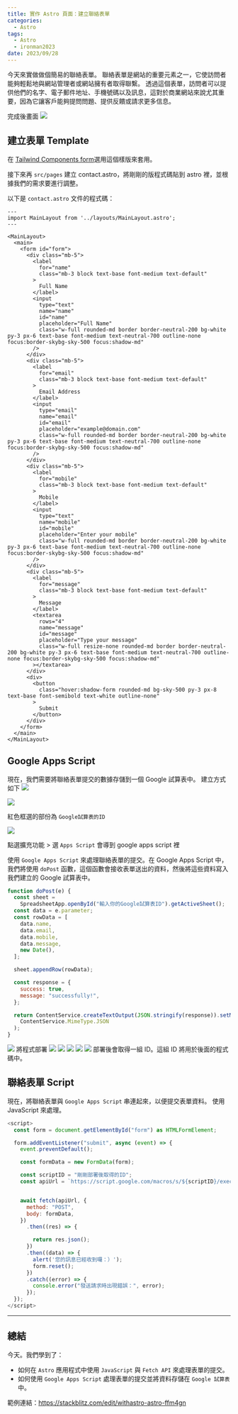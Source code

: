 ```yaml
---
title: 實作 Astro 頁面：建立聯絡表單
categories:
  - Astro
tags:
  - Astro
  - ironman2023
date: 2023/09/28
---
```


今天來實做做個簡易的聯絡表單。
聯絡表單是網站的重要元素之一，它使訪問者能夠輕鬆地與網站管理者或網站擁有者取得聯繫。
透過這個表單，訪問者可以提供他們的名字、電子郵件地址、手機號碼以及訊息，這對於商業網站來說尤其重要，因為它讓客戶能夠提問問題、提供反饋或請求更多信息。

完成後畫面
<img src="/assets/images/astro/contact/final.jpg" />

## 建立表單 Template

在 [Tailwind Components form](https://tailwindcomponents.com/component/fully-working-contact-form-for-tailwind-css)選用這個樣版來套用。

接下來再 `src/pages` 建立 contact.astro，將剛剛的版程式碼貼到 astro 裡，並根據我們的需求要進行調整。

以下是 `contact.astro` 文件的程式碼：

```astro
---
import MainLayout from '../layouts/MainLayout.astro';
---

<MainLayout>
  <main>
    <form id="form">
      <div class="mb-5">
        <label
          for="name"
          class="mb-3 block text-base font-medium text-default"
        >
          Full Name
        </label>
        <input
          type="text"
          name="name"
          id="name"
          placeholder="Full Name"
          class="w-full rounded-md border border-neutral-200 bg-white py-3 px-6 text-base font-medium text-neutral-700 outline-none focus:border-skybg-sky-500 focus:shadow-md"
        />
      </div>
      <div class="mb-5">
        <label
          for="email"
          class="mb-3 block text-base font-medium text-default"
        >
          Email Address
        </label>
        <input
          type="email"
          name="email"
          id="email"
          placeholder="example@domain.com"
          class="w-full rounded-md border border-neutral-200 bg-white py-3 px-6 text-base font-medium text-neutral-700 outline-none focus:border-skybg-sky-500 focus:shadow-md"
        />
      </div>
      <div class="mb-5">
        <label
          for="mobile"
          class="mb-3 block text-base font-medium text-default"
        >
          Mobile
        </label>
        <input
          type="text"
          name="mobile"
          id="mobile"
          placeholder="Enter your mobile"
          class="w-full rounded-md border border-neutral-200 bg-white py-3 px-6 text-base font-medium text-neutral-700 outline-none focus:border-skybg-sky-500 focus:shadow-md"
        />
      </div>
      <div class="mb-5">
        <label
          for="message"
          class="mb-3 block text-base font-medium text-default"
        >
          Message
        </label>
        <textarea
          rows="4"
          name="message"
          id="message"
          placeholder="Type your message"
          class="w-full resize-none rounded-md border border-neutral-200 bg-white py-3 px-6 text-base font-medium text-neutral-700 outline-none focus:border-skybg-sky-500 focus:shadow-md"
        ></textarea>
      </div>
      <div>
        <button
          class="hover:shadow-form rounded-md bg-sky-500 py-3 px-8 text-base font-semibold text-white outline-none"
        >
          Submit
        </button>
      </div>
    </form>
  </main>
</MainLayout>
```

## Google Apps Script

現在，我們需要將聯絡表單提交的數據存儲到一個 Google 試算表中。
建立方式如下
<img src="/assets/images/astro/contact/001.jpg" />

<img src="/assets/images/astro/contact/002.jpg" />

紅色框選的部份為 `Google試算表的ID`

<img src="/assets/images/astro/contact/003.jpg" />

點選擴充功能 > 選 `Apps Script` 會導到 google apps script 裡

使用 `Google Apps Script` 來處理聯絡表單的提交。在 Google Apps Script 中，我們將使用 `doPost` 函數，這個函數會接收表單送出的資料，然後將這些資料寫入我們建立的 Google 試算表中。

```js
function doPost(e) {
  const sheet =
    SpreadsheetApp.openById("輸入你的Google試算表ID").getActiveSheet();
  const data = e.parameter;
  const rowData = [
    data.name,
    data.email,
    data.mobile,
    data.message,
    new Date(),
  ];

  sheet.appendRow(rowData);

  const response = {
    success: true,
    message: "successfully!",
  };

  return ContentService.createTextOutput(JSON.stringify(response)).setMimeType(
    ContentService.MimeType.JSON
  );
}
```

<img src="/assets/images/astro/contact/004.jpg" />
將程式部署

<img src="/assets/images/astro/contact/005.jpg" />
<img src="/assets/images/astro/contact/006.jpg" />
<img src="/assets/images/astro/contact/007.jpg" />
<img src="/assets/images/astro/contact/008.jpg" />
<img src="/assets/images/astro/contact/009.jpg" />
部署後會取得一組 ID。這組 ID 將用於後面的程式碼中。

## 聯絡表單 Script

現在，將聯絡表單與 `Google Apps Script` 串連起來，以便提交表單資料。
使用 JavaScript 來處理。

```js
<script>
  const form = document.getElementById("form") as HTMLFormElement;

  form.addEventListener("submit", async (event) => {
    event.preventDefault();

    const formData = new FormData(form);

    const scriptID = "剛剛部署後取得的ID";
    const apiUrl = `https://script.google.com/macros/s/${scriptID}/exec`;


    await fetch(apiUrl, {
      method: "POST",
      body: formData,
    })
      .then((res) => {

        return res.json();
      })
      .then((data) => {
        alert('您的訊息已經收到囉：）');
        form.reset();
      })
      .catch((error) => {
        console.error("發送請求時出現錯誤：", error);
      });
  });
</script>
```

---

## 總結

今天。我們學到了：

- 如何在 `Astro` 應用程式中使用 `JavaScript` 與 `Fetch API` 來處理表單的提交。
- 如何使用 `Google Apps Script` 處理表單的提交並將資料存儲在 `Google 試算表`中。

範例連結：https://stackblitz.com/edit/withastro-astro-ffm4gn
